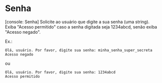 # Senha
[console: Senha] Solicite ao usuário que digite a sua senha (uma string). Exiba "Acesso permitido" caso a senha digitada seja 1234abcd, senão exiba "Acesso negado".

Ex.:
```
Olá, usuário. Por favor, digite sua senha: minha_senha_super_secreta
Acesso negado
```
ou
```
Olá, usuário. Por favor, digite sua senha: 1234abcd
Acesso permitido
```
